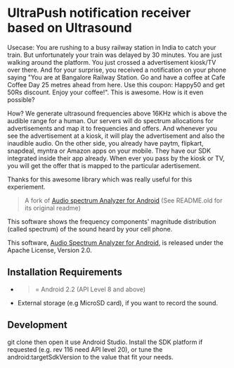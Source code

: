 UltraPush notification receiver based on Ultrasound 
===================================================

Usecase:
You are rushing to a busy railway station in India to catch your train. But unfortunately your train was delayed by 30 minutes. You are just walking around the platform. You just crossed a advertisement kiosk/TV over there. And for your surprise, you received a notification on your phone saying "You are at Bangalore Railway Station. Go and have a coffee at Cafe Coffee Day 25 metres ahead from here. Use this coupon: Happy50 and get 50Rs discount. Enjoy your coffee!". This is awesome. How is it even possible? 

How?
We generate ultrasound frequencies above 16KHz which is above the audible range for a human. Our servers will do spectrum allocations for advertisements and map it to frequencies and offers. And whenever you see the advertisement at a kiosk, it will play the advertisement and also the inaudible audio. On the other side, you already have paytm, flipkart, snapdeal, myntra or Amazon apps on your mobile. They have our SDK integrated inside their app already. When ever you pass by the kiosk or TV, you will get the offer that is mapped to the particular adertisement. 


Thanks for this awesome library which was really useful for this experiement. 

>  A fork of [Audio spectrum Analyzer for Android](https://code.google.com/p/audio-analyzer-for-android/) (See README.old for its original readme)

  This software shows the frequency components' magnitude distribution (called spectrum) of the sound heard by your cell phone.

  This software, [Audio Spectrum Analyzer for Android](https://github.com/bewantbe/audio-analyzer-for-android), is released under the Apache License, Version 2.0.


Installation Requirements
-------------------------

* >= Android 2.2 (API Level 8 and above)
* External storage (e.g MicroSD card), if you want to record the sound.


Development
-----------

git clone then open it use Android Studio. Install the SDK platform if requested (e.g. rev 116 need API level 20), or tune the android:targetSdkVersion to the value that fit your needs.

